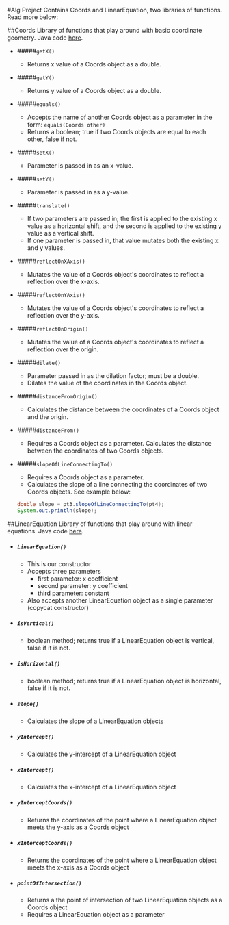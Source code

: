 #Alg Project
Contains Coords and LinearEquation, two libraries of functions.  Read more below:

##Coords
Library of functions that play around with basic coordinate geometry.  Java code [here](1).

* #####```getX()```
  - Returns x value of a Coords object as a double.

* #####```getY()```
  - Returns y value of a Coords object as a double.

* #####```equals()```
  - Accepts the name of another Coords object as a parameter in the form: ```equals(Coords other)```
  - Returns a boolean; true if two Coords objects are equal to each other, false if not.

* #####```setX()```
  - Parameter is passed in as an x-value.

* #####```setY()```
  - Parameter is passed in as a y-value.

* #####```translate()```
  - If two parameters are passed in; the first is applied to the existing x value as a horizontal shift, and the second is applied to the existing y value as a vertical shift.
  - If one parameter is passed in, that value mutates both the existing x and y values.

* #####```reflectOnXAxis()```
  - Mutates the value of a Coords object's coordinates to reflect a reflection over the x-axis.

* #####```reflectOnYAxis()```
  - Mutates the value of a Coords object's coordinates to reflect a reflection over the y-axis.

* #####```reflectOnOrigin()```
  - Mutates the value of a Coords object's coordinates to reflect a reflection over the origin.

* #####```dilate()```
  - Parameter passed in as the dilation factor; must be a double.
  - Dilates the value of the coordinates in the Coords object.

* #####```distanceFromOrigin()```
  - Calculates the distance between the coordinates of a Coords object and the origin.

* #####```distanceFrom()```
  - Requires a Coords object as a parameter.  Calculates the distance between the coordinates of two Coords objects.

* #####```slopeOfLineConnectingTo()```
  - Requires a Coords object as a parameter.
  - Calculates the slope of a line connecting the coordinates of two Coords objects.  See example below:

  ````java
  double slope = pt3.slopeOfLineConnectingTo(pt4);
  System.out.println(slope);
  ````

##LinearEquation 
Library of functions that play around with linear equations.  Java code [here](2).

* ##### ```LinearEquation()```
  - This is our constructor
  - Accepts three parameters
    * first parameter: x coefficient
    * second parameter: y coefficient
    * third parameter: constant
  - Also accepts another LinearEquation object as a single parameter (copycat constructor)

* ##### ```isVertical()```
  - boolean method; returns true if a LinearEquation object is vertical, false if it is not.

* ##### ```isHorizontal()```
  - boolean method; returns true if a LinearEquation object is horizontal, false if it is not.

* ##### ```slope()```
  - Calculates the slope of a LinearEquation objects

* ##### ```yIntercept()```
  - Calculates the y-intercept of a LinearEquation object

* ##### ```xIntercept()```
  - Calculates the x-intercept of a LinearEquation object
  
* ##### ```yInterceptCoords()```
  - Returns the coordinates of the point where a LinearEquation object meets the y-axis as a Coords object

* ##### ```xInterceptCoords()```
  - Returns the coordinates of the point where a LinearEquation object meets the x-axis as a Coords object

* ##### ```pointOfIntersection()```
  - Returns a the point of intersection of two LinearEquation objects as a Coords object
  - Requires a LinearEquation object as a parameter

[1]: https://github.com/mkarroqe/javas/blob/master/Alg/Alg/Alg/Coords.java
[2]: https://github.com/mkarroqe/javas/blob/master/Alg/Alg/Alg/LinearEquation.java
